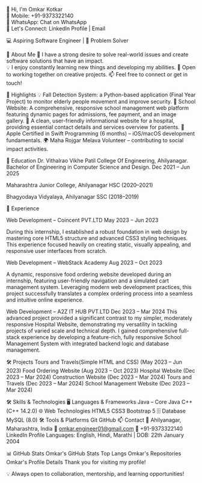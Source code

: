 👋 Hi, I'm Omkar Kotkar  
📱 Mobile: +91-9373322140  
💬 WhatsApp: Chat on WhatsApp  
🤝 Let's Connect: LinkedIn Profile | Email  

💻 Aspiring Software Engineer | 🚀 Problem Solver 

🚀 About Me
🔭 I have a strong desire to solve real-world issues and create software solutions that have an impact.  
💡 I enjoy constantly learning new things and developing my abilities.
🤝 Open to working together on creative projects.
📫 Feel free to connect or get in touch!


🚀 Highlights
💡 Fall Detection System: a Python-based application (Final Year Project) to monitor elderly people movement and improve security. 
🏫 School Website: A comprehensive, responsive school management web platform featuring dynamic pages for admissions, fee payment, and an image gallery.
🏫 A clean, user-friendly informational website for a hospital, providing essential contact details and services overview for patients.
🍏 Apple Certified in Swift Programming (6 months) – iOS/macOS development fundamentals.
🌍 Maha Rojgar Melava Volunteer – contributing to social impact activities.


🏫 Education
Dr. Vithalrao Vikhe Patil College Of Engineering, Ahilyanagar.
Bachelor of Engineering in Computer Science and Design.
Dec 2021 – Jun 2025

Maharashtra Junior College, Ahilyanagar
HSC (2020–2021) 

Bhagyodaya Vidyalaya, Ahilyanagar
SSC (2018–2019)


💼 Experience

Web Development – Coincent PVT.LTD
May 2023 – Jun 2023

During this internship, I established a robust foundation in web design by mastering core HTML5 structure and advanced CSS3 styling techniques. 
This experience focused heavily on creating static, visually appealing, and responsive user interfaces from scratch.

Web Development – WebStack Academy
Aug 2023 – Oct 2023

A dynamic, responsive food ordering website developed during an internship, featuring user-friendly navigation and a simulated cart management system.
Leveraging modern web development practices, this project successfully translates a complex ordering process into a seamless and intuitive online experience.

Web Development – A2Z IT HUB PVT.LTD
Dec 2023 – Mar 2024
This advanced project provided a significant contrast to my simpler, moderately responsive Hospital Website, demonstrating my versatility in tackling projects of varied scale and technical depth.
I gained comprehensive full-stack experience by developing a feature-rich, fully responsive School Management System with integrated backend logic and database management.

🛠️ Projects
Tours and Travels(Simple HTML and CSS) (May 2023 – Jun 2023)
Food Ordering Website (Aug 2023 – Oct 2023)
Hospital Website (Dec 2023 – Mar 2024)
Construction Website (Dec 2023 – Mar 2024)
Tours and Travels (Dec 2023 – Mar 2024)
School Management Website (Dec 2023 – Mar 2024)


🛠️ Skills & Technologies
🖥️ Languages & Frameworks
Java – Core Java
C++ (C++ 14.2.0)
🌐 Web Technologies
HTML5
CSS3
Bootstrap 5
🗄️ Database
MySQL (8.0)
🛠️ Tools & Platforms
Git
GitHub
📫 Contact
📍 Ahilyanagar, Maharashtra, India
📧 omkar.engineer01@gmail.com
📱 +91-9373322140
LinkedIn Profile
Languages: English, Hindi, Marathi | DOB: 22th January 2004

📊 GitHub Stats
Omkar's GitHub Stats Top Langs  Omkar's Repositories Omkar's Profile Details
Thank you for visiting my profile!

💡 Always open to collaboration, mentorship, and learning opportunities!
